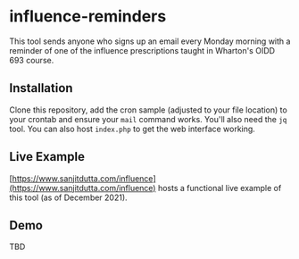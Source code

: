 # influence-reminders

This tool sends anyone who signs up an email every Monday morning with a reminder
of one of the influence prescriptions taught in Wharton's OIDD 693 course.

## Installation

Clone this repository, add the cron sample (adjusted to your file location) to
your crontab and ensure your `mail` command works. You'll also need the `jq` tool.
You can also host `index.php` to get the web interface working.

## Live Example

[https://www.sanjitdutta.com/influence](https://www.sanjitdutta.com/influence)
hosts a functional live example of this tool (as of December 2021).

## Demo

TBD
